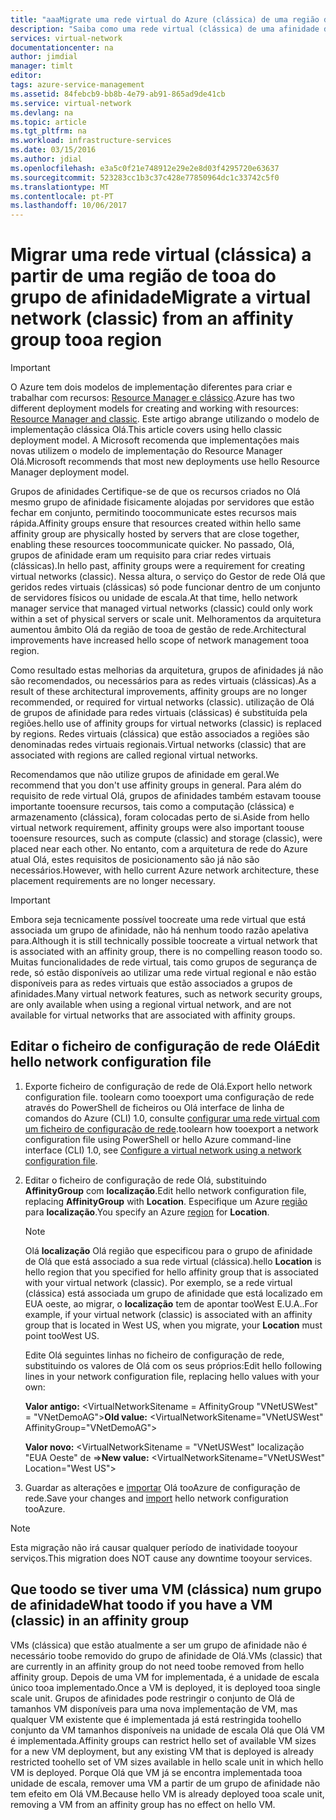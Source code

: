 ```yaml
---
title: "aaaMigrate uma rede virtual do Azure (clássica) de uma região do grupo de afinidade tooa | Microsoft Docs"
description: "Saiba como uma rede virtual (clássica) de uma afinidade de toomigrate grupo tooa região."
services: virtual-network
documentationcenter: na
author: jimdial
manager: timlt
editor: 
tags: azure-service-management
ms.assetid: 84febcb9-bb8b-4e79-ab91-865ad9de41cb
ms.service: virtual-network
ms.devlang: na
ms.topic: article
ms.tgt_pltfrm: na
ms.workload: infrastructure-services
ms.date: 03/15/2016
ms.author: jdial
ms.openlocfilehash: e3a5c0f21e748912e29e2e8d03f4295720e63637
ms.sourcegitcommit: 523283cc1b3c37c428e77850964dc1c33742c5f0
ms.translationtype: MT
ms.contentlocale: pt-PT
ms.lasthandoff: 10/06/2017
---
```

# <a name="migrate-a-virtual-network-classic-from-an-affinity-group-tooa-region"></a><span data-ttu-id="0482e-103">Migrar uma rede virtual (clássica) a partir de uma região de tooa do grupo de afinidade</span><span class="sxs-lookup"><span data-stu-id="0482e-103">Migrate a virtual network (classic) from an affinity group tooa region</span></span>

> [!IMPORTANT]
> <span data-ttu-id="0482e-104">O Azure tem dois modelos de implementação diferentes para criar e trabalhar com recursos: [Resource Manager e clássico](../resource-manager-deployment-model.md?toc=%2fazure%2fvirtual-network%2ftoc.json).</span><span class="sxs-lookup"><span data-stu-id="0482e-104">Azure has two different deployment models for creating and working with resources: [Resource Manager and classic](../resource-manager-deployment-model.md?toc=%2fazure%2fvirtual-network%2ftoc.json).</span></span> <span data-ttu-id="0482e-105">Este artigo abrange utilizando o modelo de implementação clássica Olá.</span><span class="sxs-lookup"><span data-stu-id="0482e-105">This article covers using hello classic deployment model.</span></span> <span data-ttu-id="0482e-106">A Microsoft recomenda que implementações mais novas utilizem o modelo de implementação do Resource Manager Olá.</span><span class="sxs-lookup"><span data-stu-id="0482e-106">Microsoft recommends that most new deployments use hello Resource Manager deployment model.</span></span>

<span data-ttu-id="0482e-107">Grupos de afinidades Certifique-se de que os recursos criados no Olá mesmo grupo de afinidade fisicamente alojadas por servidores que estão fechar em conjunto, permitindo toocommunicate estes recursos mais rápida.</span><span class="sxs-lookup"><span data-stu-id="0482e-107">Affinity groups ensure that resources created within hello same affinity group are physically hosted by servers that are close together, enabling these resources toocommunicate quicker.</span></span> <span data-ttu-id="0482e-108">No passado, Olá, grupos de afinidade eram um requisito para criar redes virtuais (clássicas).</span><span class="sxs-lookup"><span data-stu-id="0482e-108">In hello past, affinity groups were a requirement for creating virtual networks (classic).</span></span> <span data-ttu-id="0482e-109">Nessa altura, o serviço do Gestor de rede Olá que geridos redes virtuais (clássicas) só pode funcionar dentro de um conjunto de servidores físicos ou unidade de escala.</span><span class="sxs-lookup"><span data-stu-id="0482e-109">At that time, hello network manager service that managed virtual networks (classic) could only work within a set of physical servers or scale unit.</span></span> <span data-ttu-id="0482e-110">Melhoramentos da arquitetura aumentou âmbito Olá da região de tooa de gestão de rede.</span><span class="sxs-lookup"><span data-stu-id="0482e-110">Architectural improvements have increased hello scope of network management tooa region.</span></span>

<span data-ttu-id="0482e-111">Como resultado estas melhorias da arquitetura, grupos de afinidades já não são recomendados, ou necessários para as redes virtuais (clássicas).</span><span class="sxs-lookup"><span data-stu-id="0482e-111">As a result of these architectural improvements, affinity groups are no longer recommended, or required for virtual networks (classic).</span></span> <span data-ttu-id="0482e-112">utilização de Olá de grupos de afinidade para redes virtuais (clássicas) é substituída pela regiões.</span><span class="sxs-lookup"><span data-stu-id="0482e-112">hello use of affinity groups for virtual networks (classic) is replaced by regions.</span></span> <span data-ttu-id="0482e-113">Redes virtuais (clássica) que estão associados a regiões são denominadas redes virtuais regionais.</span><span class="sxs-lookup"><span data-stu-id="0482e-113">Virtual networks (classic) that are associated with regions are called regional virtual networks.</span></span>

<span data-ttu-id="0482e-114">Recomendamos que não utilize grupos de afinidade em geral.</span><span class="sxs-lookup"><span data-stu-id="0482e-114">We recommend that you don't use affinity groups in general.</span></span> <span data-ttu-id="0482e-115">Para além do requisito de rede virtual Olá, grupos de afinidades também estavam toouse importante tooensure recursos, tais como a computação (clássica) e armazenamento (clássica), foram colocadas perto de si.</span><span class="sxs-lookup"><span data-stu-id="0482e-115">Aside from hello virtual network requirement, affinity groups were also important toouse tooensure resources, such as compute (classic) and storage (classic), were placed near each other.</span></span> <span data-ttu-id="0482e-116">No entanto, com a arquitetura de rede do Azure atual Olá, estes requisitos de posicionamento são já não são necessários.</span><span class="sxs-lookup"><span data-stu-id="0482e-116">However, with hello current Azure network architecture, these placement requirements are no longer necessary.</span></span>

> [!IMPORTANT]
> <span data-ttu-id="0482e-117">Embora seja tecnicamente possível toocreate uma rede virtual que está associada um grupo de afinidade, não há nenhum toodo razão apelativa para.</span><span class="sxs-lookup"><span data-stu-id="0482e-117">Although it is still technically possible toocreate a virtual network that is associated with an affinity group, there is no compelling reason toodo so.</span></span> <span data-ttu-id="0482e-118">Muitas funcionalidades de rede virtual, tais como grupos de segurança de rede, só estão disponíveis ao utilizar uma rede virtual regional e não estão disponíveis para as redes virtuais que estão associados a grupos de afinidades.</span><span class="sxs-lookup"><span data-stu-id="0482e-118">Many virtual network features, such as network security groups, are only available when using a regional virtual network, and are not available for virtual networks that are associated with affinity groups.</span></span>
> 
> 

## <a name="edit-hello-network-configuration-file"></a><span data-ttu-id="0482e-119">Editar o ficheiro de configuração de rede Olá</span><span class="sxs-lookup"><span data-stu-id="0482e-119">Edit hello network configuration file</span></span>

1. <span data-ttu-id="0482e-120">Exporte ficheiro de configuração de rede de Olá.</span><span class="sxs-lookup"><span data-stu-id="0482e-120">Export hello network configuration file.</span></span> <span data-ttu-id="0482e-121">toolearn como tooexport uma configuração de rede através do PowerShell de ficheiros ou Olá interface de linha de comandos do Azure (CLI) 1.0, consulte [configurar uma rede virtual com um ficheiro de configuração de rede](virtual-networks-using-network-configuration-file.md#export).</span><span class="sxs-lookup"><span data-stu-id="0482e-121">toolearn how tooexport a network configuration file using PowerShell or hello Azure command-line interface (CLI) 1.0, see [Configure a virtual network using a network configuration file](virtual-networks-using-network-configuration-file.md#export).</span></span>
2. <span data-ttu-id="0482e-122">Editar o ficheiro de configuração de rede Olá, substituindo **AffinityGroup** com **localização**.</span><span class="sxs-lookup"><span data-stu-id="0482e-122">Edit hello network configuration file, replacing **AffinityGroup** with **Location**.</span></span> <span data-ttu-id="0482e-123">Especifique um Azure [região](https://azure.microsoft.com/regions) para **localização**.</span><span class="sxs-lookup"><span data-stu-id="0482e-123">You specify an Azure [region](https://azure.microsoft.com/regions) for **Location**.</span></span>
   
   > [!NOTE]
   > <span data-ttu-id="0482e-124">Olá **localização** Olá região que especificou para o grupo de afinidade de Olá que está associado a sua rede virtual (clássica).</span><span class="sxs-lookup"><span data-stu-id="0482e-124">hello **Location** is hello region that you specified for hello affinity group that is associated with your virtual network (classic).</span></span> <span data-ttu-id="0482e-125">Por exemplo, se a rede virtual (clássica) está associada um grupo de afinidade que está localizado em EUA oeste, ao migrar, o **localização** tem de apontar tooWest E.U.A..</span><span class="sxs-lookup"><span data-stu-id="0482e-125">For example, if your virtual network (classic) is associated with an affinity group that is located in West US, when you migrate, your **Location** must point tooWest US.</span></span> 
   > 
   > 
   
    <span data-ttu-id="0482e-126">Edite Olá seguintes linhas no ficheiro de configuração de rede, substituindo os valores de Olá com os seus próprios:</span><span class="sxs-lookup"><span data-stu-id="0482e-126">Edit hello following lines in your network configuration file, replacing hello values with your own:</span></span> 
   
    <span data-ttu-id="0482e-127">**Valor antigo:** \<VirtualNetworkSitename = AffinityGroup "VNetUSWest" = "VNetDemoAG"\></span><span class="sxs-lookup"><span data-stu-id="0482e-127">**Old value:** \<VirtualNetworkSitename="VNetUSWest" AffinityGroup="VNetDemoAG"\></span></span> 
   
    <span data-ttu-id="0482e-128">**Valor novo:** \<VirtualNetworkSitename = "VNetUSWest" localização "EUA Oeste" de =\></span><span class="sxs-lookup"><span data-stu-id="0482e-128">**New value:** \<VirtualNetworkSitename="VNetUSWest" Location="West US"\></span></span>
3. <span data-ttu-id="0482e-129">Guardar as alterações e [importar](virtual-networks-using-network-configuration-file.md#import) Olá tooAzure de configuração de rede.</span><span class="sxs-lookup"><span data-stu-id="0482e-129">Save your changes and [import](virtual-networks-using-network-configuration-file.md#import) hello network configuration tooAzure.</span></span>

> [!NOTE]
> <span data-ttu-id="0482e-130">Esta migração não irá causar qualquer período de inatividade tooyour serviços.</span><span class="sxs-lookup"><span data-stu-id="0482e-130">This migration does NOT cause any downtime tooyour services.</span></span>
> 
> 

## <a name="what-toodo-if-you-have-a-vm-classic-in-an-affinity-group"></a><span data-ttu-id="0482e-131">Que toodo se tiver uma VM (clássica) num grupo de afinidade</span><span class="sxs-lookup"><span data-stu-id="0482e-131">What toodo if you have a VM (classic) in an affinity group</span></span>
<span data-ttu-id="0482e-132">VMs (clássica) que estão atualmente a ser um grupo de afinidade não é necessário toobe removido do grupo de afinidade de Olá.</span><span class="sxs-lookup"><span data-stu-id="0482e-132">VMs (classic) that are currently in an affinity group do not need toobe removed from hello affinity group.</span></span> <span data-ttu-id="0482e-133">Depois de uma VM for implementada, é a unidade de escala único tooa implementado.</span><span class="sxs-lookup"><span data-stu-id="0482e-133">Once a VM is deployed, it is deployed tooa single scale unit.</span></span> <span data-ttu-id="0482e-134">Grupos de afinidades pode restringir o conjunto de Olá de tamanhos VM disponíveis para uma nova implementação de VM, mas qualquer VM existente que é implementada já está restringida toohello conjunto da VM tamanhos disponíveis na unidade de escala Olá que Olá VM é implementada.</span><span class="sxs-lookup"><span data-stu-id="0482e-134">Affinity groups can restrict hello set of available VM sizes for a new VM deployment, but any existing VM that is deployed is already restricted toohello set of VM sizes available in hello scale unit in which hello VM is deployed.</span></span> <span data-ttu-id="0482e-135">Porque Olá que VM já se encontra implementada tooa unidade de escala, remover uma VM a partir de um grupo de afinidade não tem efeito em Olá VM.</span><span class="sxs-lookup"><span data-stu-id="0482e-135">Because hello VM is already deployed tooa scale unit, removing a VM from an affinity group has no effect on hello VM.</span></span>
